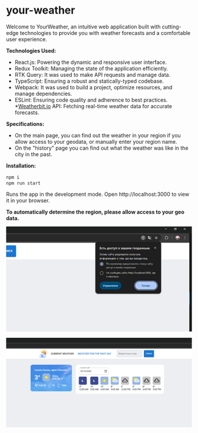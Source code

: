 # your-weather

Welcome to YourWeather, an intuitive web application built with cutting-edge technologies to provide you with weather forecasts and a comfortable user experience.

**Technologies Used:**

- React.js: Powering the dynamic and responsive user interface.<br/>
- Redux Toolkit: Managing the state of the application efficiently.<br/>
- RTK Query: It was used to make API requests and manage data.<br/>
- TypeScript: Ensuring a robust and statically-typed codebase.<br/>
- Webpack: It was used to build a project, optimize resources, and manage dependencies.<br/>
- ESLint: Ensuring code quality and adherence to best practices. \*[Weatherbit.io](https://weatherstack.com) API: Fetching real-time weather data for accurate forecasts.<br/>

**Specifications:**

- On the main page, you can find out the weather in your region if you allow access to your geodata, or manually enter your region name.<br/>
- On the "history" page you can find out what the weather was like in the city in the past.<br/>

**Installation:**

```
npm i
npm run start
```

Runs the app in the development mode. Open http://localhost:3000 to view it in your browser.

**To automatically determine the region, please allow access to your geo data.**

![alt text](image.png)

![alt text](image-2.png)
